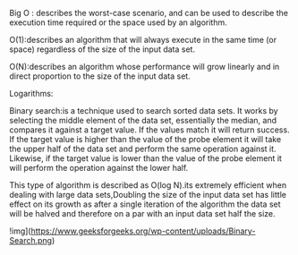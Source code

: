 Big O : describes the worst-case scenario, and can be used to describe the execution time required or the space used by an algorithm.

 

O(1):describes an algorithm that will always execute in the same time (or space) regardless of the size of the input data set.

 

O(N):describes an algorithm whose performance will grow linearly and in direct proportion to the size of the input data set.

 

Logarithms:

Binary search:is a technique used to search sorted data sets. It works by selecting the middle element of the data set, essentially the median, and compares it against a target value. If the values match it will return success. If the target value is higher than the value of the probe element it will take the upper half of the data set and perform the same operation against it. Likewise, if the target value is lower than the value of the probe element it will perform the operation against the lower half.



This type of algorithm is described as O(log N).its extremely efficient when dealing with large data sets,Doubling the size of the input data set has little effect on its growth as after a single iteration of the algorithm the data set will be halved and therefore on a par with an input data set half the size.

!img](https://www.geeksforgeeks.org/wp-content/uploads/Binary-Search.png)
